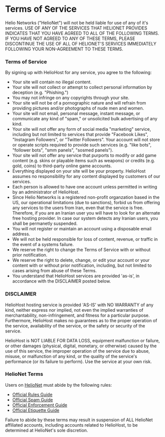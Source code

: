 # Terms of Service

Helio Networks \("HelioNet"\) will not be held liable for use of any of it's services. USE OF ANY OF THE SERVICES THAT HELIONET PROVIDES INDICATES THAT YOU HAVE AGREED TO ALL OF THE FOLLOWING TERMS. IF YOU HAVE NOT AGREED TO ANY OF THESE TERMS, PLEASE DISCONTINUE THE USE OF ALL OF HELIONET'S SERVICES IMMEDIATELY FOLLOWING YOUR NON-AGREEMENT TO THESE TERMS.

### Terms of Service

By signing up with HelioHost for any service, you agree to the following:

* Your site will contain no illegal content.
* Your site will not collect or attempt to collect personal information by deception \(e.g. "Phishing."\)
* You may not infringe on any copyrights through your site.
* Your site will not be of a pornographic nature and will refrain from providing pictures and/or photographs of nude men and women.
* Your site will not email, personal message, instant message, or communicate any kind of "spam," or unsolicited bulk advertising of any kind.
* Your site will not offer any form of social media "marketing" service, including but not limited to services that provide "Facebook Likes", "Instagram Followers", or "Twitter Followers". Your account will not store or operate scripts required to provide such services \(e.g. "like bots", "follower bots", "smm panels", "sosmed panels"\).
* Your site will not offer any service that purports to modify or add game content \(e.g. skins or playable items such as weapons\) or credits \(e.g. gold, coins\) to third-party online game accounts.
* Everything displayed on your site will be your property. HelioHost assumes no responsibility for any content displayed by customers of our services.
* Each person is allowed to have one account unless permitted in writing by an administrator of HelioHost.
* Since Helio Networks is a registered non-profit organzation based in the US, our operational limitations (due to sanctions), forbid us from offering any services to the users from Iran, even that the service is free. Therefore, if you are an Iranian user you will have to look for an alternate free hosting provider. In case our system detects any Iranian users, you shall be permanetly suspended. 
* You will not register or maintain an account using a disposable email address.
* We will not be held responsible for loss of content, revenue, or traffic in the event of a systems failure.
* We reserve the right to change the Terms of Service with or without prior notification.
* We reserve the right to delete, change, or edit your account or your content with or without prior notification, including, but not limited to cases arising from abuse of these Terms.
* You understand that HelioHost services are provided 'as-is', in accordance with the DISCLAIMER posted below.

### DISCLAIMER

HelioHost hosting service is provided 'AS-IS' with NO WARRANTY of any kind, neither express nor implied, not even the implied warranties of merchantability, non-infringement, and fitness for a particular purpose. Furthermore, HelioHost makes no guarantees as to the proper operation of the service, availability of the service, or the safety or security of the service.

HelioHost is NOT LIABLE FOR DATA LOSS, equipment malfunction or failure, or other damages \(physical, digital, monetary, or otherwise\) caused by the use of this service, the improper operation of the service due to abuse, misuse, or malfunction of any kind, or the quality of the service's performance \(or its failure to perform\). Use the service at your own risk.

### HelioNet Terms

Users on [HelioNet](helionet.md) must abide by the following rules:

* [Official Rules Guide](https://www.helionet.org/index/topic/4-the-official-rules-guide/)
* [Official Spam Guide](https://www.helionet.org/index/topic/2-the-official-spam-guide/)
* [Official Enforcement Guide](https://www.helionet.org/index/topic/3-the-official-enforcement-guide/)
* [Official Etiquette Guide](https://www.helionet.org/index/topic/1544-the-official-etiquette-guide/)

Failure to abide by these terms may result in suspension of ALL HelioNet affiliated accounts, including accounts related to HelioHost, to be determined at HelioNet's sole discretion.

